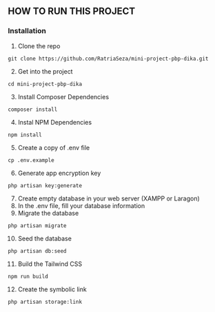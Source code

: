 ## HOW TO RUN THIS PROJECT

### Installation

1. Clone the repo
```
git clone https://github.com/RatriaSeza/mini-project-pbp-dika.git
```
2. Get into the project
```
cd mini-project-pbp-dika
```
3. Install Composer Dependencies
```
composer install
```
4. Instal NPM Dependencies
```
npm install
```
5. Create a copy of .env file
```
cp .env.example
```
6. Generate app encryption key
```
php artisan key:generate
```
7. Create empty database in your web server (XAMPP or Laragon)
8. In the .env file, fill your database information
9. Migrate the database
```
php artisan migrate
```
10. Seed the database
```
php artisan db:seed
```
11. Build the Tailwind CSS
```
npm run build
```
12. Create the symbolic link
```
php artisan storage:link
```

